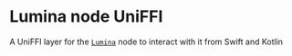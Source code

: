 # Lumina node UniFFI

A UniFFI layer for the [`Lumina`](https://github.com/eigerco/lumina) node to
interact with it from Swift and Kotlin
